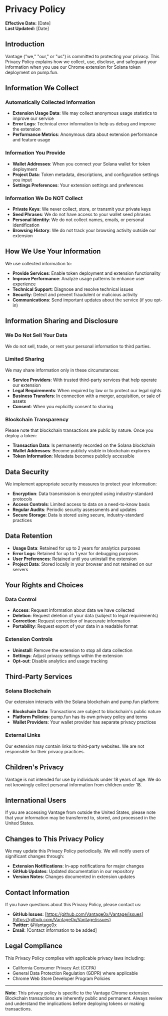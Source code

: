 # Privacy Policy

**Effective Date:** [Date]  
**Last Updated:** [Date]

## Introduction

Vantage ("we," "our," or "us") is committed to protecting your privacy. This Privacy Policy explains how we collect, use, disclose, and safeguard your information when you use our Chrome extension for Solana token deployment on pump.fun.

## Information We Collect

### Automatically Collected Information
- **Extension Usage Data**: We may collect anonymous usage statistics to improve our service
- **Error Logs**: Technical error information to help us debug and improve the extension
- **Performance Metrics**: Anonymous data about extension performance and feature usage

### Information You Provide
- **Wallet Addresses**: When you connect your Solana wallet for token deployment
- **Project Data**: Token metadata, descriptions, and configuration settings you input
- **Settings Preferences**: Your extension settings and preferences

### Information We Do NOT Collect
- **Private Keys**: We never collect, store, or transmit your private keys
- **Seed Phrases**: We do not have access to your wallet seed phrases
- **Personal Identity**: We do not collect names, emails, or personal identification
- **Browsing History**: We do not track your browsing activity outside our extension

## How We Use Your Information

We use collected information to:
- **Provide Services**: Enable token deployment and extension functionality
- **Improve Performance**: Analyze usage patterns to enhance user experience
- **Technical Support**: Diagnose and resolve technical issues
- **Security**: Detect and prevent fraudulent or malicious activity
- **Communications**: Send important updates about the service (if you opt-in)

## Information Sharing and Disclosure

### We Do Not Sell Your Data
We do not sell, trade, or rent your personal information to third parties.

### Limited Sharing
We may share information only in these circumstances:
- **Service Providers**: With trusted third-party services that help operate our extension
- **Legal Requirements**: When required by law or to protect our legal rights
- **Business Transfers**: In connection with a merger, acquisition, or sale of assets
- **Consent**: When you explicitly consent to sharing

### Blockchain Transparency
Please note that blockchain transactions are public by nature. Once you deploy a token:
- **Transaction Data**: Is permanently recorded on the Solana blockchain
- **Wallet Addresses**: Become publicly visible in blockchain explorers
- **Token Information**: Metadata becomes publicly accessible

## Data Security

We implement appropriate security measures to protect your information:
- **Encryption**: Data transmission is encrypted using industry-standard protocols
- **Access Controls**: Limited access to data on a need-to-know basis
- **Regular Audits**: Periodic security assessments and updates
- **Secure Storage**: Data is stored using secure, industry-standard practices

## Data Retention

- **Usage Data**: Retained for up to 2 years for analytics purposes
- **Error Logs**: Retained for up to 1 year for debugging purposes
- **User Preferences**: Retained until you uninstall the extension
- **Project Data**: Stored locally in your browser and not retained on our servers

## Your Rights and Choices

### Data Control
- **Access**: Request information about data we have collected
- **Deletion**: Request deletion of your data (subject to legal requirements)
- **Correction**: Request correction of inaccurate information
- **Portability**: Request export of your data in a readable format

### Extension Controls
- **Uninstall**: Remove the extension to stop all data collection
- **Settings**: Adjust privacy settings within the extension
- **Opt-out**: Disable analytics and usage tracking

## Third-Party Services

### Solana Blockchain
Our extension interacts with the Solana blockchain and pump.fun platform:
- **Blockchain Data**: Transactions are subject to blockchain's public nature
- **Platform Policies**: pump.fun has its own privacy policy and terms
- **Wallet Providers**: Your wallet provider has separate privacy practices

### External Links
Our extension may contain links to third-party websites. We are not responsible for their privacy practices.

## Children's Privacy

Vantage is not intended for use by individuals under 18 years of age. We do not knowingly collect personal information from children under 18.

## International Users

If you are accessing Vantage from outside the United States, please note that your information may be transferred to, stored, and processed in the United States.

## Changes to This Privacy Policy

We may update this Privacy Policy periodically. We will notify users of significant changes through:
- **Extension Notifications**: In-app notifications for major changes
- **GitHub Updates**: Updated documentation in our repository
- **Version Notes**: Changes documented in extension updates

## Contact Information

If you have questions about this Privacy Policy, please contact us:

- **GitHub Issues**: [https://github.com/Vantage0x/Vantage/issues](https://github.com/Vantage0x/Vantage/issues)
- **Twitter**: [@Vantage0x](https://x.com/Vantage0x)
- **Email**: [Contact information to be added]

## Legal Compliance

This Privacy Policy complies with applicable privacy laws including:
- California Consumer Privacy Act (CCPA)
- General Data Protection Regulation (GDPR) where applicable
- Chrome Web Store Developer Program Policies

---

**Note**: This privacy policy is specific to the Vantage Chrome extension. Blockchain transactions are inherently public and permanent. Always review and understand the implications before deploying tokens or making transactions. 